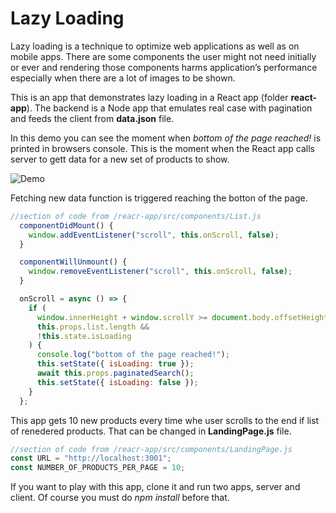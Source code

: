 # Lazy Loading

Lazy loading is a technique to optimize web applications as well as on mobile apps. There are some components the user might not need initially or ever and rendering those components harms application’s performance especially when there are a lot of images to be shown.

This is an app that demonstrates lazy loading in a React app (folder **react-app**). The backend is a Node app that emulates real case with pagination and feeds the client from **data.json** file.

In this demo you can see the moment when _bottom of the page reached!_ is printed in browsers console. This is the moment when the React app calls server to gett data for a new set of products to show.

![Demo](/demo/logo.gif)

Fetching new data function is triggered reaching the botton of the page.

```javascript
//section of code from /reacr-app/src/components/List.js
  componentDidMount() {
    window.addEventListener("scroll", this.onScroll, false);
  }

  componentWillUnmount() {
    window.removeEventListener("scroll", this.onScroll, false);
  }

  onScroll = async () => {
    if (
      window.innerHeight + window.scrollY >= document.body.offsetHeight - 500 &&
      this.props.list.length &&
      !this.state.isLoading
    ) {
      console.log("bottom of the page reached!");
      this.setState({ isLoading: true });
      await this.props.paginatedSearch();
      this.setState({ isLoading: false });
    }
  };
```

This app gets 10 new products every time whe user scrolls to the end if list of renedered products. That can be changed in **LandingPage.js** file.

```javascript
//section of code from /reacr-app/src/components/LandingPage.js
const URL = "http://localhost:3001";
const NUMBER_OF_PRODUCTS_PER_PAGE = 10;
```

If you want to play with this app, clone it and run two apps, server and client. Of course you must do _npm install_ before that.
